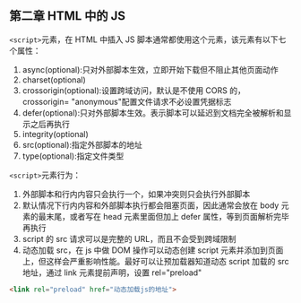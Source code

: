 ## 第二章 HTML 中的 JS

`<script>`元素，在 HTML 中插入 JS 脚本通常都使用这个元素，该元素有以下七个属性：

1. async(optional):只对外部脚本生效，立即开始下载但不阻止其他页面动作
2. charset(optional)
3. crossorigin(optional):设置跨域访问，默认是不使用 CORS 的，crossorigin=
   "anonymous"配置文件请求不必设置凭据标志
4. defer(optional):只对外部脚本生效。表示脚本可以延迟到文档完全被解析和显示之后再执行
5. integrity(optional)
6. src(optional):指定外部脚本的地址
7. type(optional):指定文件类型

`<script>`元素行为：

1. 外部脚本和行内内容只会执行一个，如果冲突则只会执行外部脚本
2. 默认情况下行内内容和外部脚本执行都会阻塞页面，因此通常会放在 body 元素的最末尾，或者写在 head 元素里面但加上 defer 属性，等到页面解析完毕再执行
3. script 的 src 请求可以是完整的 URL，而且不会受到跨域限制
4. 动态加载 src，在 js 中做 DOM 操作可以动态创建 script 元素并添加到页面上，但这样会严重影响性能。最好可以让预加载器知道动态 script 加载的 src 地址，通过 link 元素提前声明，设置 rel="preload"

```HTML
<link rel="preload" href="动态加载js的地址">
```
